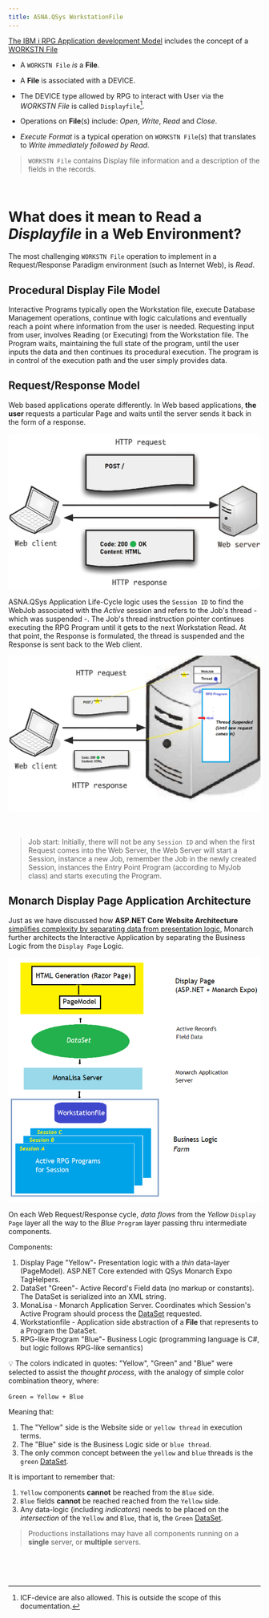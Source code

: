 ```yaml
---
title: ASNA.QSys WorkstationFile
---
```


[The IBM i RPG Application development Model](/concepts/background/ibmi-developer-model.html) includes the concept of a [WORKSTN File](https://www.ibm.com/docs/en/i/7.2?topic=devices-using-workstn-files)

* A `WORKSTN File` *is* a **File**.

* A **File** is associated with a DEVICE.

* The DEVICE type allowed by RPG to interact with User via the *WORKSTN File* is called `Displayfile`[^1].

* Operations on **File**(s) include: *Open*, *Write*, *Read* and *Close*.

* *Execute Format* is a typical operation on `WORKSTN File`(s) that translates to *Write immediately followed by Read*.

> `WORKSTN File` contains Display file information and a description of the fields in the records.

<br/>

# What does it mean to **Read** a *Displayfile* in a Web Environment?
The most challenging `WORKSTN File` operation to implement in a Request/Response Paradigm environment (such as Internet Web), is *Read*.

## Procedural Display File Model
Interactive Programs typically open the Workstation file, execute Database Management operations, continue with logic calculations and eventually reach a point where information from the user is needed. Requesting input from user, involves Reading (or Executing) from the Workstation file. The Program waits, maintaining the full state of the program, until the user inputs the data and then continues its procedural execution. The program is in control of the execution path and the user simply provides data.

## Request/Response Model
Web based applications operate differently. In Web based applications, **the user** requests a particular Page and waits until the server sends it back in the form of a response.

![Request/Response](images/request-response.png)

ASNA.QSys Application Life-Cycle logic uses the `Session ID` to find the WebJob associated with the *Active* session and refers to the Job's thread - which was suspended -. The Job's thread instruction pointer continues executing the RPG Program until it gets to the next Workstation Read. At that point, the Response is formulated, the thread is suspended and the Response is sent back to the Web client.

![Request/Response](images/qsys-request-response.png)
<br>
<br>
<br>

> Job start: Initially, there will not be any `Session ID` and when the first Request comes into the Web Server, the Web Server will start a Session, instance a new Job, remember the Job in the newly created Session, instances the Entry Point Program (according to MyJob class) and starts executing the Program.

## Monarch Display Page Application Architecture
Just as we have discussed how **ASP.NET Core Website Architecture** [simplifies complexity by separating data from presentation logic](/concepts/user-interface/razor-pages.html), Monarch further architects the Interactive Application by separating the Business Logic from the `Display Page` Logic.

![Monarch Display Page Architecture](images/qsys-display-page-architecture.png)

On each Web Request/Response cycle, *data flows* from the *Yellow* `Display Page` layer all the way to the *Blue* `Program` layer passing thru intermediate components.

Components:
1. Display Page "Yellow"- Presentation logic with a *thin* data-layer (PageModel). ASP.NET Core extended with QSys Monarch Expo TagHelpers.
2. DataSet "Green"- Active Record's Field data (no markup or constants). The DataSet is serialized into an XML string.
3. MonaLisa - Monarch Application Server. Coordinates which Session's Active Program should process the [DataSet](/concepts/user-interface/qsys-expo-display-pages.html) requested.
4. Workstationfile - Application side abstraction of a **File** that represents to a Program the DataSet.
5. RPG-like Program "Blue"- Business Logic (programming language is C#, but logic follows RPG-like semantics)

&#128161; The colors indicated in quotes: "Yellow", "Green" and "Blue" were selected to assist the *thought process*, with the analogy of simple color combination theory, where:

`Green = Yellow + Blue`

Meaning that:
1. The "Yellow" side is the Website side or `yellow thread` in execution terms.
2. The "Blue" side is the Business Logic side or `blue thread`.
3. The only common concept between the `yellow` and `blue` threads is the `green` [DataSet](/concepts/user-interface/qsys-expo-display-pages.html).

It is important to remember that: 
1. `Yellow` components **cannot** be reached from the `Blue` side.
2. `Blue` fields **cannot** be reached reached from the `Yellow` side.
3. Any data-logic (including *indicators*) needs to be placed on the *intersection* of the `Yellow` and `Blue`, that is, the `Green` [DataSet](/concepts/user-interface/qsys-expo-display-pages.html).


> Productions installations may have all components running on a **single** server, or **multiple** servers.

<br>
<br>
<br>

[^1]: ICF-device are also allowed. This is outside the scope of this documentation.
